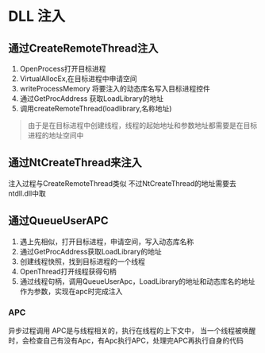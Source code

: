 # DLL 注入
## 通过CreateRemoteThread注入
1. OpenProcess打开目标进程
2. VirtualAllocEx,在目标进程中申请空间
3. writeProcessMemory 将要注入的动态库名写入目标进程控件
4. 通过GetProcAddress 获取LoadLibrary的地址
5. 调用createRemoteThread(loadlibrary,名称地址)

>由于是在目标进程中创建线程，线程的起始地址和参数地址都需要是在目标进程的地址空间中

## 通过NtCreateThread来注入

注入过程与CreateRemoteThread类似
不过NtCreateThread的地址需要去ntdll.dll中取

## 通过QueueUserAPC
1. 遇上先相似，打开目标进程，申请空间，写入动态库名称
2. 通过GetProcAddress获取LoadLibrary的地址
3. 创建线程快照，找到目标进程的一个线程
4. OpenThread打开线程获得句柄
5. 通过线程句柄，调用QueueUserApc，LoadLibrary的地址和动态库名的地址作为参数，实现在apc时完成注入
### APC
异步过程调用
APC是与线程相关的，执行在线程的上下文中， 当一个线程被唤醒时，会检查自己有没有Apc，有Apc执行APC，处理完APC再执行自身的代码